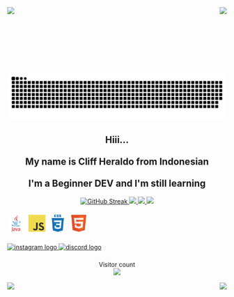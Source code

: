 <div>
<img align="left" height="150" src="https://www.google.com/imgres?imgurl=https%3A%2F%2Fw7.pngwing.com%2Fpngs%2F363%2F902%2Fpng-transparent-sharingan-eyes-illustration-uchiha-clan-sasuke-uchiha-obito-uchiha-apple-you-beauty-style-sharingan-smiley-emoticon-akatsuki-thumbnail.png&tbnid=0FIVt9I4vt-oAM&vet=1&imgrefurl=https%3A%2F%2Fwww.pngwing.com%2Fen%2Fsearch%3Fq%3Dobito%2BUchiha&docid=2N5fWXmoulZFeM&w=360&h=360&source=sh%2Fx%2Fim%2Fm1%2F2&kgs=8f9f389bbd5d9bbc&shem=trie"  />
<img align="right" height="150" src="https://i.ibb.co/H7cCpJs/pngwing-com.png"  />
</div>



<div align="center">
  <a href="https://www.instagram.com/clxf12">
<picture>
  <source media="(prefers-color-scheme: dark)" srcset="https://raw.githubusercontent.com/clxf12/clxf12/output/github-contribution-grid-snake-dark.svg">
  <source media="(prefers-color-scheme: light)" srcset="https://raw.githubusercontent.com/clxf12/clxf12/output/github-contribution-grid-snake.svg">
  <img alt="github contribution grid snake animation" src="https://raw.githubusercontent.com/clxf12/clxf12/output/github-contribution-grid-snake-dark.svg">
</picture>
  </a>
</div>




<div>
<h2 align="center">Hiii...<br><br><a>My name is Cliff Heraldo from Indonesian</a>
<br><br>
<a>I'm a Beginner DEV and I'm still learning</a>
</div>


<div align="center">
  <a href="https://www.instagram.com/clxf12">
  <img src="https://github-readme-stats.vercel.app/api/top-langs/?username=clxf12&layout=normal&theme=codeSTACKr" alt="GitHub Streak" />
  <img src="https://github-readme-stats.vercel.app/api?username=clxf12&show=prs_merged_percentage&theme=codeSTACKr&include_all_commits=true&rank_icon=github" />
  </a>

  
<a href="https://www.instagram.com/clxf12">
<img src="https://github-readme-stats.vercel.app/api/pin/?username=clxf12&repo=App-Kuis-22&theme=codeSTACKr&show_owner=true" />
</a>
<a href="https://www.instagram.com/clxf12">
<img src="https://github-readme-stats.vercel.app/api/pin/?username=clxf12&repo=SorongCityTour&theme=codeSTACKr&show_owner=true" />
</a>
  
  

  </div>


###

<div align="left">
  <img src="https://github.com/devicons/devicon/blob/master/icons/java/java-original-wordmark.svg" title="Java" alt="Java" width="40" height="40"/>&nbsp;
  <img src="https://github.com/devicons/devicon/blob/master/icons/javascript/javascript-original.svg" title="JavaScript" alt="JavaScript" width="40" height="40"/>&nbsp;
  <img src="https://github.com/devicons/devicon/blob/master/icons/css3/css3-plain-wordmark.svg"  title="CSS3" alt="CSS" width="40" height="40"/>&nbsp;
  <img src="https://github.com/devicons/devicon/blob/master/icons/html5/html5-original.svg" title="HTML5" alt="HTML" width="40" height="40"/>&nbsp;
</div>

###

<div align="left">
  <a href="https://www.instagram.com/clxf12">
  <img src="https://img.shields.io/static/v1?message=Instagram&logo=instagram&label=&color=E4405F&logoColor=white&labelColor=&style=for-the-badge" height="35" alt="instagram logo" />
  </a>
  <a href="https://discord.com/invite/83swktAacB">
  <img src="https://img.shields.io/static/v1?message=Discord&logo=discord&label=&color=7289DA&logoColor=white&labelColor=&style=for-the-badge" height="35" alt="discord logo"/>
  </a>
</div>

###

<p align="center"> 
  Visitor count<br>
  <img src="https://profile-counter.glitch.me/clxf12/count.svg" />
</p>

<div>
<img align="left" height="150" src="https://i.ibb.co/H7cCpJs/pngwing-com.png"  />
<img align="right" height="150" src="https://i.ibb.co/H7cCpJs/pngwing-com.png"  />
</div>

<br clear="both">


###
